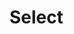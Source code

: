 # Select

<br>

<div>
  <ot-select :options="options"/>
</div>

<script setup>

  const options = [
    {
      label: '第一个',
      value: "1"
    },
    {
      label: '第二个',
      value: "2"
    }
  ]
</script>


